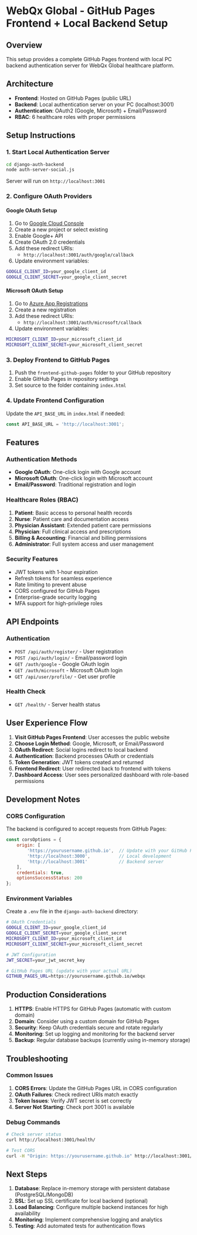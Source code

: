 # WebQx Global - GitHub Pages Frontend + Local Backend Setup

## Overview
This setup provides a complete GitHub Pages frontend with local PC backend authentication server for WebQx Global healthcare platform.

## Architecture
- **Frontend**: Hosted on GitHub Pages (public URL)
- **Backend**: Local authentication server on your PC (localhost:3001)
- **Authentication**: OAuth2 (Google, Microsoft) + Email/Password
- **RBAC**: 6 healthcare roles with proper permissions

## Setup Instructions

### 1. Start Local Authentication Server
```bash
cd django-auth-backend
node auth-server-social.js
```
Server will run on `http://localhost:3001`

### 2. Configure OAuth Providers

#### Google OAuth Setup
1. Go to [Google Cloud Console](https://console.cloud.google.com/)
2. Create a new project or select existing
3. Enable Google+ API
4. Create OAuth 2.0 credentials
5. Add these redirect URIs:
   - `http://localhost:3001/auth/google/callback`
6. Update environment variables:
```bash
GOOGLE_CLIENT_ID=your_google_client_id
GOOGLE_CLIENT_SECRET=your_google_client_secret
```

#### Microsoft OAuth Setup
1. Go to [Azure App Registrations](https://portal.azure.com/#blade/Microsoft_AAD_RegisteredApps)
2. Create a new registration
3. Add these redirect URIs:
   - `http://localhost:3001/auth/microsoft/callback`
4. Update environment variables:
```bash
MICROSOFT_CLIENT_ID=your_microsoft_client_id
MICROSOFT_CLIENT_SECRET=your_microsoft_client_secret
```

### 3. Deploy Frontend to GitHub Pages
1. Push the `frontend-github-pages` folder to your GitHub repository
2. Enable GitHub Pages in repository settings
3. Set source to the folder containing `index.html`

### 4. Update Frontend Configuration
Update the `API_BASE_URL` in `index.html` if needed:
```javascript
const API_BASE_URL = 'http://localhost:3001';
```

## Features

### Authentication Methods
- **Google OAuth**: One-click login with Google account
- **Microsoft OAuth**: One-click login with Microsoft account  
- **Email/Password**: Traditional registration and login

### Healthcare Roles (RBAC)
1. **Patient**: Basic access to personal health records
2. **Nurse**: Patient care and documentation access
3. **Physician Assistant**: Extended patient care permissions
4. **Physician**: Full clinical access and prescriptions
5. **Billing & Accounting**: Financial and billing permissions
6. **Administrator**: Full system access and user management

### Security Features
- JWT tokens with 1-hour expiration
- Refresh tokens for seamless experience
- Rate limiting to prevent abuse
- CORS configured for GitHub Pages
- Enterprise-grade security logging
- MFA support for high-privilege roles

## API Endpoints

### Authentication
- `POST /api/auth/register/` - User registration
- `POST /api/auth/login/` - Email/password login
- `GET /auth/google` - Google OAuth login
- `GET /auth/microsoft` - Microsoft OAuth login
- `GET /api/user/profile/` - Get user profile

### Health Check
- `GET /health/` - Server health status

## User Experience Flow

1. **Visit GitHub Pages Frontend**: User accesses the public website
2. **Choose Login Method**: Google, Microsoft, or Email/Password
3. **OAuth Redirect**: Social logins redirect to local backend
4. **Authentication**: Backend processes OAuth or credentials
5. **Token Generation**: JWT tokens created and returned
6. **Frontend Redirect**: User redirected back to frontend with tokens
7. **Dashboard Access**: User sees personalized dashboard with role-based permissions

## Development Notes

### CORS Configuration
The backend is configured to accept requests from GitHub Pages:
```javascript
const corsOptions = {
    origin: [
        'https://yourusername.github.io',  // Update with your GitHub Pages URL
        'http://localhost:3000',           // Local development
        'http://localhost:3001'            // Backend server
    ],
    credentials: true,
    optionsSuccessStatus: 200
};
```

### Environment Variables
Create a `.env` file in the `django-auth-backend` directory:
```bash
# OAuth Credentials
GOOGLE_CLIENT_ID=your_google_client_id
GOOGLE_CLIENT_SECRET=your_google_client_secret
MICROSOFT_CLIENT_ID=your_microsoft_client_id
MICROSOFT_CLIENT_SECRET=your_microsoft_client_secret

# JWT Configuration
JWT_SECRET=your_jwt_secret_key

# GitHub Pages URL (update with your actual URL)
GITHUB_PAGES_URL=https://yourusername.github.io/webqx
```

## Production Considerations

1. **HTTPS**: Enable HTTPS for GitHub Pages (automatic with custom domain)
2. **Domain**: Consider using a custom domain for GitHub Pages
3. **Security**: Keep OAuth credentials secure and rotate regularly
4. **Monitoring**: Set up logging and monitoring for the backend server
5. **Backup**: Regular database backups (currently using in-memory storage)

## Troubleshooting

### Common Issues
1. **CORS Errors**: Update the GitHub Pages URL in CORS configuration
2. **OAuth Failures**: Check redirect URIs match exactly
3. **Token Issues**: Verify JWT secret is set correctly
4. **Server Not Starting**: Check port 3001 is available

### Debug Commands
```bash
# Check server status
curl http://localhost:3001/health/

# Test CORS
curl -H "Origin: https://yourusername.github.io" http://localhost:3001/health/
```

## Next Steps

1. **Database**: Replace in-memory storage with persistent database (PostgreSQL/MongoDB)
2. **SSL**: Set up SSL certificate for local backend (optional)
3. **Load Balancing**: Configure multiple backend instances for high availability
4. **Monitoring**: Implement comprehensive logging and analytics
5. **Testing**: Add automated tests for authentication flows
